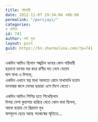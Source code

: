 ```yaml
---
title: পরিযায়ী
date: 2012-11-07 19:34:04 +06:00
permalink: "/porijayi/"
categories:
- কবিতা
id: 741
author: শর্মা লুনা
layout: post
guid: https://bn.sharmaluna.com/?p=741
---
```


একদিন আমিও ছিলাম শঙ্খচিল ডানার কোন পরিযায়ী  
ছড়ানো ডানায় ভর করে রাণীর মত নেমে যেতাম  
ঘাস মাখা এ দিগন্তে,  
একদিন এখানে স্বপ্ন মাখা আলতো রোদে মাখামাখি হতাম  
ডানাঝরা জলে মেঘের ছায়ারা এসে মিশে যেতো।

একদিন আমিও শিশির হতে শিখেছিলাম  
দিগন্ত মেশা কুয়াশায় হারিয়ে যেতে কোন বাধা ছিলনা,  
আধো ছায়ায় সে প্রিয়তম মুখ  
ঘাসফুলে ছেয়ে আছে গতজন্মের স্মৃতিতে…